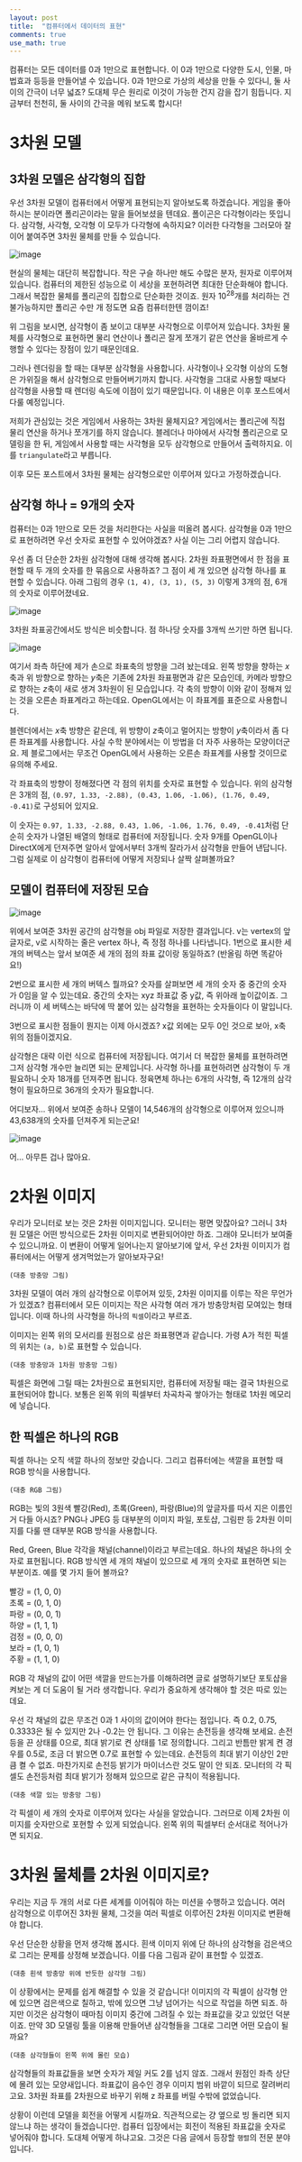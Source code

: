 ```yaml
---
layout: post
title:  "컴퓨터에서 데이터의 표현"
comments: true
use_math: true
---
```



컴퓨터는 모든 데이터를 0과 1만으로 표현합니다.
이 0과 1만으로 다양한 도시, 인물, 마법효과 등등을 만들어낼 수 있습니다.
0과 1만으로 가상의 세상을 만들 수 있다니, 둘 사이의 간극이 너무 넓죠?
도대체 무슨 원리로 이것이 가능한 건지 감을 잡기 힘듭니다.
지금부터 천천히, 둘 사이의 간극을 메워 보도록 합시다!


# 3차원 모델

## 3차원 모델은 삼각형의 집합

우선 3차원 모델이 컴퓨터에서 어떻게 표현되는지 알아보도록 하겠습니다.
게임을 좋아하시는 분이라면 폴리곤이라는 말을 들어보셨을 텐데요.
폴이곤은 다각형이라는 뜻입니다.
삼각형, 사각형, 오각형 이 모두가 다각형에 속하지요?
이러한 다각형을 그러모아 잘 이어 붙여주면 3차원 물체를 만들 수 있습니다.

<!-- 대충 다양한 물체의 와이어프레임 -->
![image](/assets/images/graphics_01/wireframe_three.png)

현실의 물체는 대단히 복잡합니다.
작은 구슬 하나만 해도 수많은 분자, 원자로 이루어져 있습니다.
컴퓨터의 제한된 성능으로 이 세상을 포현하려면 최대한 단순화해야 합니다.
그래서 복잡한 물체를 폴리곤의 집합으로 단순화한 것이죠.
원자 $10^{28}$개를 처리하는 건 불가능하지만 폴리곤 수만 개 정도면 요즘 컴퓨터한텐 껌이죠!

위 그림을 보시면, 삼각형이 좀 보이고 대부분 사각형으로 이루어져 있습니다.
3차원 물체를 사각형으로 표현하면 물리 연산이나 폴리곤 잘게 쪼개기 같은 연산을 올바르게 수행할 수 있다는 장점이 있기 때문인데요.

그러나 렌더링을 할 때는 대부분 삼각형을 사용합니다.
사각형이나 오각형 이상의 도형은 가위질을 해서 삼각형으로 만들어버기까지 합니다.
사각형을 그대로 사용할 때보다 삼각형을 사용할 때 렌더링 속도에 이점이 있기 때문입니다.
이 내용은 이후 포스트에서 다룰 예정입니다.

저희가 관심있는 것은 게임에서 사용하는 3차원 물체지요?
게임에서는 폴리곤에 직접 물리 연산을 하거나 쪼개기를 하지 않습니다.
블레더나 마야에서 사각형 폴리곤으로 모델링을 한 뒤, 게임에서 사용할 때는 사각형을 모두 삼각형으로 만들어서 출력하지요.
이를 `triangulate`라고 부릅니다.

이후 모든 포스트에서 3차원 물체는 삼각형으로만 이루어져 있다고 가정하겠습니다.

## 삼각형 하나 = 9개의 숫자

컴퓨터는 0과 1만으로 모든 것을 처리한다는 사실을 떠올려 봅시다.
삼각형을 0과 1만으로 표현하려면 우선 숫자로 표현할 수 있어야겠죠?
사실 이는 그리 어렵지 않습니다.

우선 좀 더 단순한 2차원 삼각형에 대해 생각해 봅시다.
2차원 좌표평면에서 한 점을 표현할 때 두 개의 숫자를 한 묶음으로 사용하죠?
그 점이 세 개 있으면 삼각형 하나를 표현할 수 있습니다.
아래 그림의 경우 `(1, 4), (3, 1), (5, 3)` 이렇게 3개의 점, 6개의 숫자로 이루어졌네요.

<!--(대충 2차원 좌표평면에서 삼각형 그림)-->
![image](/assets/images/graphics_01/triangle_on_2d_coord.png)

3차원 좌표공간에서도 방식은 비슷합니다.
점 하나당 숫자를 3개씩 쓰기만 하면 됩니다.

<!--(대충 3차원 좌표공간에서 삼각형 그림)-->
![image](/assets/images/graphics_01/triangle_on_3d_coord.png)

여기서 좌측 하단에 제가 손으로 좌표축의 방향을 그려 놨는데요. 왼쪽 방향을 향하는 $x$축과 위 방향으로 향하는 $y$축은 기존에 2차원 좌표평면과 같은 모습인데, 카메라 방향으로 향하는 $z$축이 새로 생겨 3차원이 된 모습입니다. 각 축의 방향이 이와 같이 정해져 있는 것을 오른손 좌표계라고 하는데요. OpenGL에서는 이 좌표계를 표준으로 사용합니다.

블렌더에서는 $x$축 방향은 같은데, 위 방향이 $z$축이고 멀어지는 방향이 $y$축이라서 좀 다른 좌표계를 사용합니다. 사실 수학 분야에서는 이 방법을 더 자주 사용하는 모양이더군요. 제 블로그에서는 무조건 OpenGL에서 사용하는 오른손 좌표계를 사용할 것이므로 유의해 주세요.

각 좌표축의 방향이 정해졌다면 각 점의 위치를 숫자로 표현할 수 있습니다.
위의 삼각형은 3개의 점, `(0.97, 1.33, -2.88), (0.43, 1.06, -1.06), (1.76, 0.49, -0.41)`로 구성되어 있지요.

이 숫자는 `0.97, 1.33, -2.88, 0.43, 1.06, -1.06, 1.76, 0.49, -0.41`처럼 단순히 숫자가 나열된 배열의 형태로 컴퓨터에 저장됩니다. 숫자 9개를 OpenGL이나 DirectX에게 던져주면 알아서 앞에서부터 3개씩 잘라가서 삼각형을 만들어 낸답니다.
그럼 실제로 이 삼각형이 컴퓨터에 어떻게 저장되나 살짝 살펴볼까요?

## 모델이 컴퓨터에 저장된 모습

![image](/assets/images/graphics_01/triangle_obj_interpret.png)

위에서 보여준 3차원 공간의 삼각형을 obj 파일로 저장한 결과입니다.
v는 vertex의 앞글자로, v로 시작하는 줄은 vertex 하나, 즉 정점 하나를 나타냅니다.
1번으로 표시한 세 개의 버텍스는 앞서 보여준 세 개의 점의 좌표 값이랑 동일하죠? (반올림 하면 똑같아요!)

2번으로 표시한 세 개의 버텍스 뭘까요? 숫자를 살펴보면 세 개의 숫자 중 중간의 숫자가 0임을 알 수 있는데요. 중간의 숫자는 xyz 좌표값 중 y값, 즉 위아래 높이값이죠. 그러니까 이 세 버텍스는 바닥에 딱 붙어 있는 삼각형을 표현하는 숫자들이다 이 말입니다.

3번으로 표시한 점들이 뭔지는 이제 아시겠죠? x값 외에는 모두 0인 것으로 보아, x축 위의 점들이겠지요.

삼각형은 대략 이런 식으로 컴퓨터에 저장됩니다.
여기서 더 복잡한 물체를 표현하려면 그저 삼각형 개수만 늘리면 되는 문제입니다.
사각형 하나를 표현하려면 삼각형이 두 개 필요하니 숫자 18개를 던져주면 됩니다.
정육면체 하나는 6개의 사각형, 즉 12개의 삼각형이 필요하므로 36개의 숫자가 필요합니다.

어디보자… 위에서 보여준 송하나 모델이 14,546개의 삼각형으로 이루어져 있으니까 43,638개의 숫자를 던져주게 되는군요!

![image](/assets/images/graphics_01/palanquin_collada.png)

어… 아무튼 겁나 많아요.


# 2차원 이미지

우리가 모니터로 보는 것은 2차원 이미지입니다.
모니터는 평면 맞잖아요?
그러니 3차원 모델은 어떤 방식으로든 2차원 이미지로 변환되어야만 하죠.
그래야 모니터가 보여줄 수 있으니까요.
이 변환이 어떻게 일어나는지 알아보기에 앞서, 우선 2차원 이미지가 컴퓨터에서는 어떻게 생겨먹었는가 알아보자구요!

`(대충 방충망 그림)`

3차원 모델이 여러 개의 삼각형으로 이루어져 있듯, 2차원 이미지를 이루는 작은 무언가가 있겠죠?
컴퓨터에서 모든 이미지는 작은 사각형 여러 개가 방충망처럼 모여있는 형태입니다.
이때 하나의 사각형을 하나의 `픽셀`이라고 부르죠.

이미지는 왼쪽 위의 모서리를 원점으로 삼은 좌표평면과 같습니다.
가령 A가 적힌 픽셀의 위치는 `(a, b)`로 표현할 수 있습니다.

`(대충 방충망과 1차원 방충망 그림)`

픽셀은 화면에 그릴 때는 2차원으로 표현되지만, 컴퓨터에 저장될 때는 결국 1차원으로 표현되어야 합니다.
보통은 왼쪽 위의 픽셀부터 차곡차곡 쌓아가는 형태로 1차원 메모리에 넣습니다.

## 한 픽셀은 하나의 RGB

픽셀 하나는 오직 색깔 하나의 정보만 갖습니다.
그리고 컴퓨터에는 색깔을 표현할 때 RGB 방식을 사용합니다.

`(대충 RGB 그림)`

RGB는 빛의 3원색 빨강(Red), 초록(Green), 파랑(Blue)의 앞글자를 따서 지은 이름인 거 다들 아시죠?
PNG나 JPEG 등 대부분의 이미지 파일, 포토샵, 그림판 등 2차원 이미지를 다룰 땐 대부분 RGB 방식을 사용합니다.

Red, Green, Blue 각각을 채널(channel)이라고 부르는데요.
하나의 채널은 하나의 숫자로 표현됩니다.
RGB 방식엔 세 개의 채널이 있으므로 세 개의 숫자로 표현하면 되는 부분이죠.
예를 몇 가지 들어 볼까요?

빨강 = (1, 0, 0)  
초록 = (0, 1, 0)  
파랑 = (0, 0, 1)  
하양 = (1, 1, 1)  
검정 = (0, 0, 0)  
보라 = (1, 0, 1)  
주황 = (1, 1, 0)  

RGB 각 채널의 값이 어떤 색깔을 만드는가를 이해하려면 글로 설명하기보단 포토샵을 켜보는 게 더 도움이 될 거라 생각합니다.
우리가 중요하게 생각해야 할 것은 따로 있는데요.

우선 각 채널의 값은 무조건 0과 1 사이의 값이어야 한다는 점입니다. 즉 0.2, 0.75, 0.3333은 될 수 있지만 2나 -0.2는 안 됩니다.
그 이유는 손전등을 생각해 보세요.
손전등을 끈 상태를 0으로, 최대 밝기로 켠 상태를 1로 정의합니다.
그리고 반틈만 밝게 켠 경우를 0.5로, 조금 더 밝으면 0.7로 표현할 수 있는데요.
손전등의 최대 밝기 이상인 2만큼 켤 수 없죠.
마찬가지로 손전등 밝기가 마이너스란 것도 말이 안 되죠.
모니터의 각 픽셀도 손전등처럼 최대 밝기가 정해져 있으므로 같은 규칙이 적용됩니다.

`(대충 색깔 있는 방충망 그림)`

각 픽셀이 세 개의 숫자로 이루어져 있다는 사실을 알았습니다.
그러므로 이제 2차원 이미지를 숫자만으로 포현할 수 있게 되었습니다.
왼쪽 위의 픽셀부터 순서대로 적어나가면 되지요.


# 3차원 물체를 2차원 이미지로?

우리는 지금 두 개의 서로 다른 세계를 이어줘야 하는 미션을 수행하고 있습니다.
여러 삼각형으로 이루어진 3차원 물체, 그것을 여러 픽셀로 이루어진 2차원 이미지로 변환해야 합니다.

우선 단순한 상황을 먼저 생각해 봅시다.
흰색 이미지 위에 단 하나의 삼각형을 검은색으로 그리는 문제를 상정해 보겠습니다.
이를 다음 그림과 같이 표현할 수 있겠죠.

`(대충 흰색 방충망 위에 반듯한 삼각형 그림)`

이 상황에서는 문제를 쉽게 해결할 수 있을 것 같습니다!
이미지의 각 픽셀이 삼각형 안에 있으면 검은색으로 칠하고, 밖에 있으면 그냥 넘어가는 식으로 작업을 하면 되죠.
하지만 이것은 삼각형이 때마침 이미지 중간에 그려질 수 있는 좌표값을 갖고 있었던 덕분이죠.
만약 3D 모델링 툴을 이용해 만들어낸 삼각형들을 그대로 그리면 어떤 모습이 될까요?

`(대충 삼각형들이 왼쪽 위에 몰린 모습)`

삼각형들의 좌표값들을 보면 숫자가 제일 커도 2를 넘지 않죠.
그래서 원점인 좌측 상단에 몰려 있는 모양새입니다.
좌표값이 음수인 경우 이미지 범위 바깥이 되므로 잘려버리고요.
3차원 좌표를 2차원으로 바꾸기 위해 z 좌표를 버릴 수밖에 없었습니다.

상황이 이런데 모델을 회전을 어떻게 시킬까요.
직관적으로는 걍 옆으로 빙 돌리면 되지 않느냐 하는 생각이 들겠습니다만.
컴퓨터 입장에서는 회전이 적용된 좌표값을 숫자로 넣어줘야 합니다.
도대체 어떻게 하냐고요.
그것은 다음 글에서 등장할 `행렬`의 전문 분야입니다.
